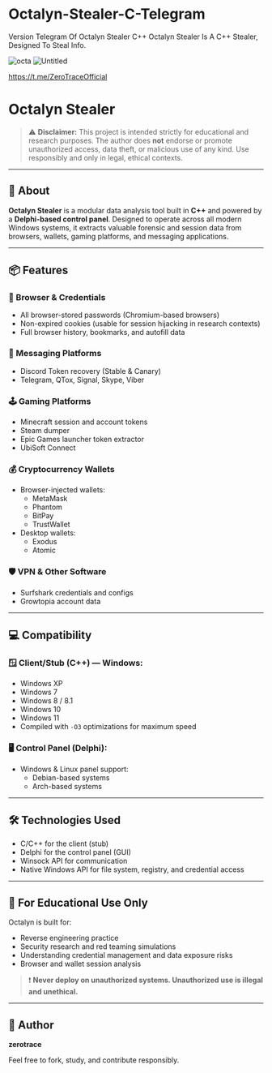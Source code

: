 # Octalyn-Stealer-C-Telegram
Version Telegram Of Octalyn Stealer C++
Octalyn Stealer Is A C++ Stealer, Designed To Steal Info.


![octa](https://github.com/user-attachments/assets/fa24b91f-e5ba-4a69-9902-a85b9b6cbe70)
![Untitled](https://github.com/user-attachments/assets/8eae00d5-9c3b-41c1-b583-c2ef15c5947f)

https://t.me/ZeroTraceOfficial

# Octalyn Stealer

> ⚠️ **Disclaimer:** This project is intended strictly for educational and research purposes. The author does **not** endorse or promote unauthorized access, data theft, or malicious use of any kind. Use responsibly and only in legal, ethical contexts.

---

## 🧠 About

**Octalyn Stealer** is a modular data analysis tool built in **C++** and powered by a **Delphi-based control panel**. Designed to operate across all modern Windows systems, it extracts valuable forensic and session data from browsers, wallets, gaming platforms, and messaging applications.

---

## 📦 Features

### 🔐 Browser & Credentials
- All browser-stored passwords (Chromium-based browsers)
- Non-expired cookies (usable for session hijacking in research contexts)
- Full browser history, bookmarks, and autofill data

### 💬 Messaging Platforms
- Discord Token recovery (Stable & Canary)
- Telegram, QTox, Signal, Skype, Viber

### 🕹️ Gaming Platforms
- Minecraft session and account tokens
- Steam dumper
- Epic Games launcher token extractor
- UbiSoft Connect

### 💰 Cryptocurrency Wallets
- Browser-injected wallets:
  - MetaMask
  - Phantom
  - BitPay
  - TrustWallet
- Desktop wallets:
  - Exodus
  - Atomic

### 🛡️ VPN & Other Software
- Surfshark credentials and configs
- Growtopia account data

---

## 💻 Compatibility

### 🪟 Client/Stub (C++) — Windows:
- Windows XP  
- Windows 7  
- Windows 8 / 8.1  
- Windows 10  
- Windows 11  
- Compiled with `-O3` optimizations for maximum speed

### 🖥️ Control Panel (Delphi):
- Windows & Linux panel support:
  - Debian-based systems
  - Arch-based systems

---

## 🛠 Technologies Used
- C/C++ for the client (stub)
- Delphi for the control panel (GUI)
- Winsock API for communication
- Native Windows API for file system, registry, and credential access

---

## 🧪 For Educational Use Only

Octalyn is built for:
- Reverse engineering practice
- Security research and red teaming simulations
- Understanding credential management and data exposure risks
- Browser and wallet session analysis

> ❗ **Never deploy on unauthorized systems. Unauthorized use is illegal and unethical.**

---

## 👤 Author

**zerotrace**

Feel free to fork, study, and contribute responsibly.
